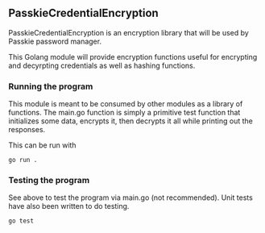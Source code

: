 ## PasskieCredentialEncryption

PasskieCredentialEncryption is an encryption library that will be used by Passkie password manager.

This Golang module will provide encryption functions useful for encrypting and decyrpting credentials as well as hashing functions.

### Running the program

This module is meant to be consumed by other modules as a library of functions.  The main.go function is simply a primitive test function that initializes some data, encrypts it, then decrypts it all while printing out the responses.

This can be run with 

```
go run .
```

### Testing the program

See above to test the program via main.go (not recommended).  Unit tests have also been written to do testing.

```
go test
```
